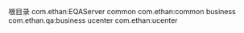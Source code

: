根目录 com.ethan:EQAServer
common com.ethan:common
business com.ethan.qa:business
ucenter com.ethan:ucenter